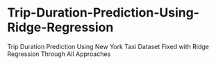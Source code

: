 # Trip-Duration-Prediction-Using-Ridge-Regression
Trip Duration Prediction Using New York Taxi Dataset Fixed with Ridge Regression Through All Approaches
